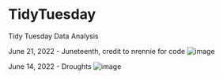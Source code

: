 # TidyTuesday
Tidy Tuesday Data Analysis

June 21, 2022 - Juneteenth, credit to nrennie for code
![image](https://user-images.githubusercontent.com/91282117/176223457-3fca473f-f9e4-4240-a240-871b81a8804d.png)

June 14, 2022 - Droughts
![image](https://user-images.githubusercontent.com/91282117/176217471-769928b1-b28e-42d0-992c-9e9a1ae1e6cf.png)
